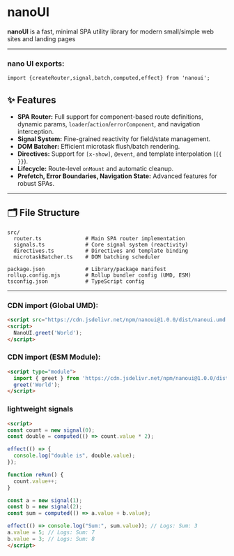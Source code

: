 # nanoUI

**nanoUI** is a fast, minimal SPA utility library for modern small/simple web sites and landing pages

---
### **nano UI exports:**
```html
import {createRouter,signal,batch,computed,effect} from 'nanoui';
```

## ✨ Features

* **SPA Router:**
  Full support for component-based route definitions, dynamic params, `loader`/`action`/`errorComponent`, and navigation interception.
* **Signal System:**
  Fine-grained reactivity for field/state management.
* **DOM Batcher:**
  Efficient microtask flush/batch rendering.
* **Directives:**
  Support for `[x-show]`, `@event`, and template interpolation (`{{ }}`).
* **Lifecycle:**
  Route-level `onMount` and automatic cleanup.
* **Prefetch, Error Boundaries, Navigation State:**
  Advanced features for robust SPAs.

---

## 🗂️ File Structure

```
src/
  router.ts              # Main SPA router implementation
  signals.ts             # Core signal system (reactivity)
  directives.ts          # Directives and template binding
  microtaskBatcher.ts    # DOM batching scheduler

package.json             # Library/package manifest
rollup.config.mjs        # Rollup bundler config (UMD, ESM)
tsconfig.json            # TypeScript config
```

---

### **CDN import (Global UMD):**

```html
<script src="https://cdn.jsdelivr.net/npm/nanoui@1.0.0/dist/nanoui.umd.min.js"></script>
<script>
  NanoUI.greet('World');
</script>
```

### **CDN import (ESM Module):**

```html
<script type="module">
  import { greet } from 'https://cdn.jsdelivr.net/npm/nanoui@1.0.0/dist/nanoui.esm.js';
  greet('World');
</script>
```


### **lightweight signals**
```html
<script>
const count = new signal(0);
const double = computed(() => count.value * 2);

effect(() => {
  console.log("double is", double.value);
});

function reRun() {
  count.value++;
}

const a = new signal(1);
const b = new signal(2);
const sum = computed(() => a.value + b.value);

effect(() => console.log("Sum:", sum.value)); // Logs: Sum: 3
a.value = 5; // Logs: Sum: 7
b.value = 3; // Logs: Sum: 8
</script>
```